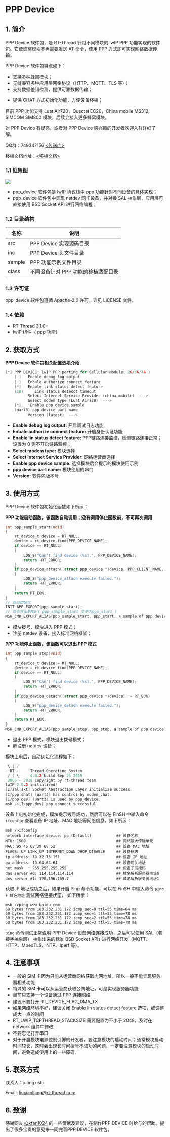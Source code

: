 # PPP Device

## 1. 简介

PPP Device 软件包，是 RT-Thread 针对不同模块的 lwIP PPP 功能实现的软件包。它使蜂窝模块不再需要发送 AT 命令，使用 PPP 方式即可实现网络数据传输。

PPP Device 软件包特点如下：

- 支持多种蜂窝模块；
- 无缝兼容多种应用层网络协议（HTTP、MQTT、TLS 等）；
- 支持数据差错检测，提供可靠数据传输；

* 提供 CHAT 方式初始化功能，方便设备移植；

目前 PPP 功能支持 Luat Air720，Quectel EC20，China mobile M6312,  SIMCOM SIM800 模块，后续会接入更多蜂窝模块。



对 PPP Device 有疑惑，或者对 PPP Device 感兴趣的开发者欢迎入群详细了解。

QQ群：749347156 [<传送门>](https://jq.qq.com/?_wv=1027&k=5KcuPGI)

移植文档地址：[<移植文档>](./docs/port.md)

### 1.1 框架图

![](docs/figures/ppp_frame.jpg)

- ppp_device 软件包是 lwIP 协议栈中 ppp 功能针对不同设备的具体实现；
- ppp_device 软件包中实现 netdev 网卡设备，并对接 SAL 抽象层，应用层可直接使用 BSD Socket API 进行网络编程；

### 1.2 目录结构

| 名称 | 说明 |
| ---- | ---- |
| src | PPP Device 实现源码目录 |
| inc | PPP Device 头文件目录 |
| sample | PPP 功能示例文件目录 |
| class | 不同设备针对 PPP 功能的移植适配目录 |

### 1.3 许可证

ppp_device 软件包遵循 Apache-2.0 许可，详见 LICENSE 文件。

### 1.4 依赖

- RT-Thread 3.1.0+
- lwIP 组件（ ppp 功能）

## 2. 获取方式

**PPP Device 软件包相关配置选项介绍**


```c
[*] PPP DEVICE: lwIP PPP porting for Cellular Module( 2G/3G/4G )
    [ ]   Enable debug log output
    [ ]   Enbale authorize connect feature
    [*]   Enable link status detect feature
    (10)     Link status detecct timeout
          Select Internet Service Provider (china mobile)  --->
          Select modem type (Luat Air720)  --->
    [*]    Enable ppp device sample
    (uart3) ppp device uart name
          Version (latest)  --->
```
- **Enable debug log output:** 开启调试日志功能
- **Enbale authorize connect feature:** 开启身份认证功能
- **Enable lin status detect feature:** PPP链路连接监控，检测链路连接正常；设置为 0 则不开启链路监控；
- **Select modem type:** 模块选择
- **Select Internet Service Provider:** 网络运营商选择
- **Enable ppp device sample:**  选择模块后会提示的模块使用示例
- **ppp device uart name:** 模块使用的串口
- **Version:** 软件包版本号

## 3. 使用方式

PPP Device 软件包初始化函数如下所示：

**PPP 功能启动函数，该函数自动调用；没有调用停止函数前，不可再次调用**

```c
int ppp_sample_start(void)
{
    rt_device_t device = RT_NULL;
    device = rt_device_find(PPP_DEVICE_NAME);
    if(device == RT_NULL)
    {
        LOG_E("Can't find device (%s).", PPP_DEVICE_NAME);
        return -RT_ERROR;
    }
    if(ppp_device_attach((struct ppp_device *)device, PPP_CLIENT_NAME, RT_NULL) != RT_EOK)
    {
        LOG_E("ppp_device_attach execute failed.");
        return -RT_ERROR;
    }
    return RT_EOK;
}
// 自动初始化
INIT_APP_EXPORT(ppp_sample_start);
// 命令导出到MSH( ppp_sample_start 变更为ppp_start )
MSH_CMD_EXPORT_ALIAS(ppp_sample_start, ppp_start, a sample of ppp device  for dailing to network);
```

* 模块拨号，模块进入 PPP 模式；
* 注册 netdev 设备，接入标准网络框架；

**PPP 功能停止函数，该函数可以退出 PPP 模式**

```c
int ppp_sample_stop(void)
{
    rt_device_t device = RT_NULL;
    device = rt_device_find(PPP_DEVICE_NAME);
    if(device == RT_NULL)
    {
        LOG_E("Can't find device (%s).", PPP_DEVICE_NAME);
        return -RT_ERROR;
    }
    if(ppp_device_detach((struct ppp_device *)device) != RT_EOK)
    {
        LOG_E("ppp_device_detach execute failed.");
        return -RT_ERROR;
    }
    return RT_EOK;
}
MSH_CMD_EXPORT_ALIAS(ppp_sample_stop, ppp_stop, a sample of ppp device for turning off network);
```

* 退出 PPP 模式，模块退出拨号模式；
* 解注册 netdev 设备；

模块上电后，自动初始化流程如下：

```c
 \ | /
- RT -     Thread Operating System
 / | \     4.0.2 build Sep 23 2019
 2006 - 2019 Copyright by rt-thread team
lwIP-2.0.2 initialized!
[I/sal.skt] Socket Abstraction Layer initialize success.
[I/ppp.chat] (uart3) has control by modem_chat.
[I/ppp.dev] (uart3) is used by ppp_device.
msh />[I/ppp.dev] ppp connect successful.
```

设备上电初始化完成，模块提示拨号成功，然后可以在 FinSH 中输入命令 `ifconfig` 查看设备 IP 地址、MAC 地址等网络信息，如下所示：

```shell
msh />ifconfig
network interface device: pp (Default)           ## 设备名称
MTU: 1500                                        ## 网络最大传输单元
MAC: 95 45 68 39 68 52                           ## 设备 MAC 地址
FLAGS: UP LINK_UP INTERNET_DOWN DHCP_DISABLE     ## 设备标志
ip address: 10.32.76.151                         ## 设备 IP 地址
gw address: 10.64.64.64                          ## 设备网关地址
net mask  : 255.255.255.255                      ## 设备子网掩码
dns server #0: 114.114.114.114                   ## 域名解析服务器地址0
dns server #1: 120.196.165.7                     ## 域名解析服务器地址1
```

获取 IP 地址成功之后，如果开启 Ping 命令功能，可以在 FinSH 中输入命令 `ping + 域名地址` 测试网络连接状态， 如下所示：

```shell
msh />ping www.baidu.com
60 bytes from 183.232.231.172 icmp_seq=0 ttl=55 time=84 ms
60 bytes from 183.232.231.172 icmp_seq=1 ttl=55 time=78 ms
60 bytes from 183.232.231.172 icmp_seq=2 ttl=55 time=78 ms
60 bytes from 183.232.231.172 icmp_seq=3 ttl=55 time=78 ms
```

`ping` 命令测试正常说明 PPP Device 设备网络连接成功，之后可以使用 SAL（套接字抽象层） 抽象出来的标准 BSD Socket APIs 进行网络开发（MQTT、HTTP、MbedTLS、NTP、Iperf 等）。

## 4. 注意事项

* 一般的 SIM 卡因为只能从运营商网络获取内网地址，所以一般不能实现服务器相关功能
* 特殊的 SIM 卡可以从运营商获取公网地址，可是实现服务器功能
* 目前只支持一个设备通过 PPP 连接网络
* 建议不要打开 RT_DEVICE_FLAG_DMA_TX
* 如果网络环境不好，建议关闭 Enable lin status detect feature 选项，或调整成大一点的时间
* RT_LWIP_TCPTHREAD_STACKSIZE 需要配置为不小于 2048，及时在 network 组件中修改
* 不要忘记打开串口
* 对于开启模块电源控制引脚的开发者，要注意模块的启动时间；通常模块启动时间较长，这时会出现长时间拨号不成功的问题，一定要注意模块的启动时间，避免造成使用上的一些障碍。

## 5. 联系方式

联系人：xiangxistu

Email: liuxianliang@rt-thread.com

## 6. 致谢

感谢网友 [@xfan1024](https://github.com/xfan1024) 的一些贡献及建议，在制作PPP DEVICE 时给与的帮助。提出了很多宝贵的意见来一同完善PPP DEVICE 软件包。